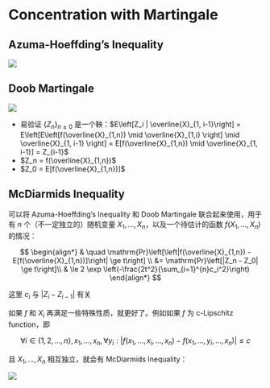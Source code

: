 # Concentration with Martingale

## Azuma-Hoeffding’s Inequality

![](https://cdn.jsdelivr.net/gh/KinnariyaMamaTanha/Images@main/202408271436454.png)

## Doob Martingale

![](https://cdn.jsdelivr.net/gh/KinnariyaMamaTanha/Images@main/202408271439871.png)

- 易验证 $\{ Z_n\}_{n \ge 0}$ 是一个鞅：$E\left[Z_i | \overline{X}_{1, i-1}\right] = E\left[E\left[f(\overline{X}_{1,n}) \mid \overline{X}_{1,i} \right] \mid \overline{X}_{1, i-1} \right] = E[f(\overline{X}_{1,n}) \mid \overline{X}_{1, i-1}] = Z_{i-1}$
- $Z_n = f(\overline{X}_{1,n})$
- $Z_0 = E[f(\overline{X}_{1,n})]$

## McDiarmids Inequality

可以将 Azuma-Hoeffding’s Inequality 和 Doob Martingale 联合起来使用，用于有 $n$ 个（不一定独立的）随机变量 $X_1, \ldots, X_n$，以及一个待估计的函数 $f(X_1, \ldots, X_n)$ 的情况：

$$
\begin{align*}
    & \quad \mathrm{Pr}\left[\left|f(\overline{X}_{1,n}) - E[f(\overline{X}_{1,n})]\right| \ge t\right] \\
    &= \mathrm{Pr}\left[|Z_n - Z_0| \ge t\right]\\
    & \le 2 \exp \left(-\frac{2t^2}{\sum_{i=1}^{n}c_i^2}\right)
\end{align*} 
$$

这里 $c_i$ 与 $\left|Z_i - Z_{i-1}\right|$ 有关

如果 $f$ 和 $X_i$ 再满足一些特殊性质，就更好了。例如如果 $f$ 为 c-Lipschitz function，即

$$
\forall i \in \{ 1,2,\ldots,n \}, x_1, \ldots, x_n, \forall y_i: \left| f(x_1, \ldots, x_i, \ldots, x_n) - f(x_1, \ldots, y_i, \ldots, x_n) \right| \le c
$$

且 $X_1, \ldots, X_n$ 相互独立，就会有 McDiarmids Inequality：

![](https://cdn.jsdelivr.net/gh/KinnariyaMamaTanha/Images@main/202408271509653.png)